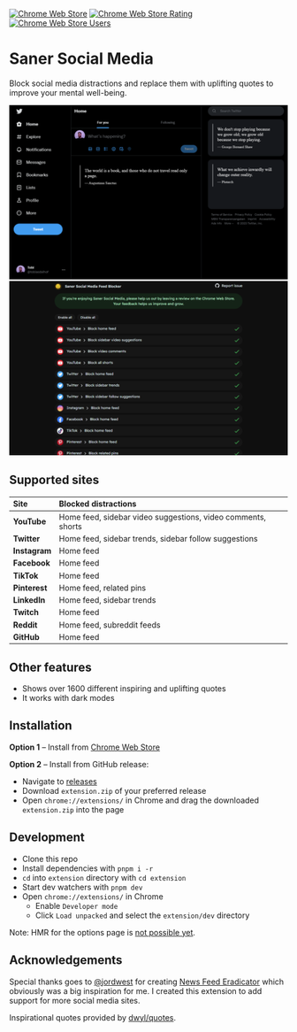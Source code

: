 <p>
  <a href="https://chrome.google.com/webstore/detail/saner-social-media/opnoobcmpioggidgaejfkbopdphbfkkk"><img src="https://img.shields.io/chrome-web-store/v/opnoobcmpioggidgaejfkbopdphbfkkk?style=for-the-badge&logo=google-chrome&logoColor=white" alt="Chrome Web Store"></a>
  <a href="https://chrome.google.com/webstore/detail/saner-social-media/opnoobcmpioggidgaejfkbopdphbfkkk"><img src="https://img.shields.io/chrome-web-store/rating/opnoobcmpioggidgaejfkbopdphbfkkk?style=for-the-badge&logo=google-chrome&logoColor=white" alt="Chrome Web Store Rating"></a>
  <a href="https://chrome.google.com/webstore/detail/saner-social-media/opnoobcmpioggidgaejfkbopdphbfkkk"><img src="https://img.shields.io/chrome-web-store/users/opnoobcmpioggidgaejfkbopdphbfkkk?style=for-the-badge&logo=google-chrome&logoColor=white" alt="Chrome Web Store Users"></a>
</p>

# Saner Social Media

Block social media distractions and replace them with uplifting quotes to improve your mental well-being.

![Twitter](./.github/twitter.png)
![Extension settings](./.github/settings.png)

## Supported sites

| Site          | Blocked distractions                                         |
| :------------ | :----------------------------------------------------------- |
| **YouTube**   | Home feed, sidebar video suggestions, video comments, shorts |
| **Twitter**   | Home feed, sidebar trends, sidebar follow suggestions        |
| **Instagram** | Home feed                                                    |
| **Facebook**  | Home feed                                                    |
| **TikTok**    | Home feed                                                    |
| **Pinterest** | Home feed, related pins                                      |
| **LinkedIn**  | Home feed, sidebar trends                                    |
| **Twitch**    | Home feed                                                    |
| **Reddit**    | Home feed, subreddit feeds                                   |
| **GitHub**    | Home feed                                                    |

## Other features

- Shows over 1600 different inspiring and uplifting quotes
- It works with dark modes

## Installation

**Option 1** – Install from [Chrome Web Store](https://chrome.google.com/webstore/detail/saner-social-media/opnoobcmpioggidgaejfkbopdphbfkkk)

**Option 2** – Install from GitHub release:

- Navigate to [releases](https://github.com/tobiasdalhof/sanersocialmedia/releases)
- Download `extension.zip` of your preferred release
- Open `chrome://extensions/` in Chrome and drag the downloaded `extension.zip` into the page

## Development

- Clone this repo
- Install dependencies with `pnpm i -r`
- `cd` into `extension` directory with `cd extension`
- Start dev watchers with `pnpm dev`
- Open `chrome://extensions/` in Chrome
  - Enable `Developer mode`
  - Click `Load unpacked` and select the `extension/dev` directory

Note: HMR for the options page is [not possible yet](https://github.com/antfu/vitesse-webext/issues/59#issuecomment-1011008367). 

## Acknowledgements

Special thanks goes to [@jordwest](https://github.com/jordwest) for creating [News Feed Eradicator](https://github.com/jordwest/news-feed-eradicator) which obviously was a big inspiration for me. I created this extension to add support for more social media sites.

Inspirational quotes provided by [dwyl/quotes](https://github.com/dwyl/quotes/blob/main/quotes.json).
